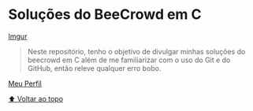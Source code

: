 # Soluções do BeeCrowd em C

<!---Esses são exemplos. Veja https://shields.io para outras pessoas ou para personalizar este conjunto de escudos. Você pode querer incluir dependências, status do projeto e informações de licença aqui--->

[Imgur](https://i.imgur.com/1COMrnV.png)

> Neste repositório, tenho o objetivo de divulgar minhas soluções do beecrowd em C além de me familiarizar com o uso do Git e do GitHub, então releve qualquer erro bobo.

[Meu Perfil](https://www.beecrowd.com.br/judge/pt/profile/791046)

[⬆ Voltar ao topo](#nome-do-projeto)<br>
